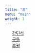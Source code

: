 ```yaml
---
title: "홈"
menu: "main"
weight: 1
---
```

<style>
  ul {
   list-style: none; 
  }
  main {
    border-style: outset;
  }
</style>
- [강민석](https://mataroa.blog/images/3d2e27a1.jpeg)
- [구독](https://kangmins.uk/subscribe)
- [후원](https://buy.stripe.com/7sIeWh0Crbe67hS4gh)